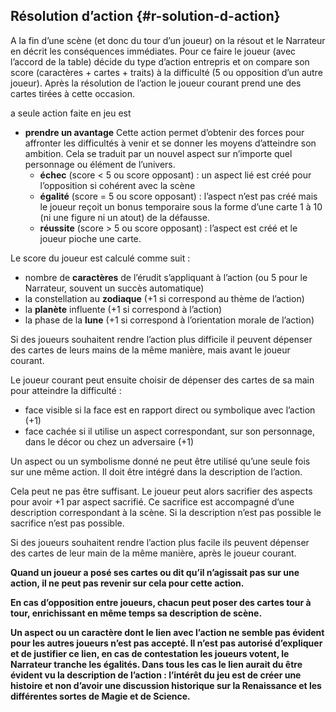 ## Résolution d’action {#r-solution-d-action}

A la fin d’une scène (et donc du tour d’un joueur) on la résout et le Narrateur en décrit les conséquences immédiates. Pour ce faire le joueur (avec l’accord de la table) décide du type d’action entrepris et on compare son score (caractères + cartes + traits) à la difficulté (5 ou opposition d’un autre joueur). Après la résolution de l’action le joueur courant prend une des cartes tirées à cette occasion.

a seule action faite en jeu est

*   **prendre un avantage** Cette action permet d’obtenir des forces pour affronter les difficultés à venir et se donner les moyens d’atteindre son ambition. Cela se traduit par un nouvel aspect sur n’importe quel personnage ou élément de l’univers.
    *   **échec** (score &lt; 5 ou score opposant) : un aspect lié est créé pour l’opposition si cohérent avec la scène
    *   **égalité** (score = 5 ou score opposant) : l’aspect n’est pas créé mais le joueur reçoit un bonus temporaire sous la forme d’une carte 1 à 10 (ni une figure ni un atout) de la défausse.
    *   **réussite** (score &gt; 5 ou score opposant) : l’aspect est créé et le joueur pioche une carte.

Le score du joueur est calculé comme suit :

*   nombre de **caractères** de l’érudit s’appliquant à l’action (ou 5 pour le Narrateur, souvent un succès automatique)
*   la constellation au **zodiaque** (+1 si correspond au thème de l’action)
*   la **planète** influente (+1 si correspond à l’action)
*   la phase de la **lune** (+1 si correspond à l’orientation morale de l’action)

Si des joueurs souhaitent rendre l’action plus difficile il peuvent dépenser des cartes de leurs mains de la même manière, mais avant le joueur courant.

Le joueur courant peut ensuite choisir de dépenser des cartes de sa main pour atteindre la difficulté :

*   face visible si la face est en rapport direct ou symbolique avec l’action (+1)
*   face cachée si il utilise un aspect correspondant, sur son personnage, dans le décor ou chez un adversaire (+1)

Un aspect ou un symbolisme donné ne peut être utilisé qu’une seule fois sur une même action. Il doit être intégré dans la description de l’action.

Cela peut ne pas être suffisant. Le joueur peut alors sacrifier des aspects pour avoir +1 par aspect sacrifié. Ce sacrifice est accompagné d’une description correspondant à la scène. Si la description n’est pas possible le sacrifice n’est pas possible.

Si des joueurs souhaitent rendre l’action plus facile ils peuvent dépenser des cartes de leur main de la même manière, après le joueur courant.

**Quand un joueur a posé ses cartes ou dit qu’il n’agissait pas sur une action, il ne peut pas revenir sur cela pour cette action.**

**En cas d’opposition entre joueurs, chacun peut poser des cartes tour à tour, enrichissant en même temps sa description de scène.**

**Un aspect ou un caractère dont le lien avec l’action ne semble pas évident pour les autres joueurs n’est pas accepté. Il n’est pas autorisé d’expliquer et de justifier ce lien, en cas de contestation les joueurs votent, le Narrateur tranche les égalités. Dans tous les cas le lien aurait du être évident vu la description de l’action : l’intérêt du jeu est de créer une histoire et non d’avoir une discussion historique sur la Renaissance et les différentes sortes de Magie et de Science.**